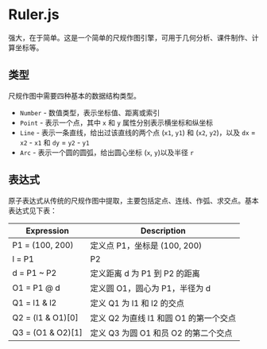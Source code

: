 Ruler.js
=====

强大，在于简单。这是一个简单的尺规作图引擎，可用于几何分析、课件制作、计算坐标等。

## 类型

尺规作图中需要四种基本的数据结构类型。

* `Number` - 数值类型，表示坐标值、距离或索引
* `Point` - 表示一个点，其中 `x` 和 `y` 属性分别表示横坐标和纵坐标
* `Line` - 表示一条直线，给出过该直线的两个点 (`x1`, `y1`) 和 (`x2`, `y2`)，以及 `dx` = `x2` - `x1` 和 `dy` = `y2` - `y1`
* `Arc` - 表示一个圆的圆弧，给出圆心坐标 (`x`, `y`)以及半径 `r`

## 表达式

原子表达式从传统的尺规作图中提取，主要包括定点、连线、作弧、求交点。基本表达式见下表：

Expression          |Description                     
--------------------|---------------------------
P1 = (100, 200)     | 定义点 P1，坐标是 (100, 200)            
l = P1 | P2         | 定义直线 l 经过 P1 和 P2          
d = P1 ~ P2         | 定义距离 d 为 P1 到 P2 的距离          
O1 = P1 @ d         | 定义圆 O1，圆心为 P1，半径为 d          
Q1 = l1 & l2        | 定义 Q1 为 l1 和 l2 的交点
Q2 = (l1 & O1)[0]   | 定义 Q2 为直线 l1 和圆 O1 的第一个交点  
Q3 = (O1 & O2)[1]   | 定义 Q3 为圆 O1 和员 O2 的第二个交点


